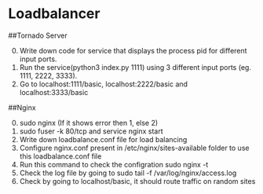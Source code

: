 # Loadbalancer

##Tornado Server

0. Write down code for service that displays the process pid for different input ports.
1. Run the service(python3 index.py 1111) using 3 different input ports (eg. 1111, 2222, 3333).
2. Go to localhost:1111/basic, localhost:2222/basic and localhost:3333/basic

##Nginx

0. sudo nginx (If it shows error then 1, else 2)
1. sudo fuser -k 80/tcp and service nginx start
2. Write down loadbalance.conf file for load balancing
3. Configure nginx.conf present in /etc/nginx/sites-available folder to use this loadbalance.conf file
4. Run this command to check the configration sudo nginx -t
5. Check the log file by going to sudo tail -f /var/log/nginx/access.log
6. Check by going to localhost/basic, it should route traffic on random sites
 
